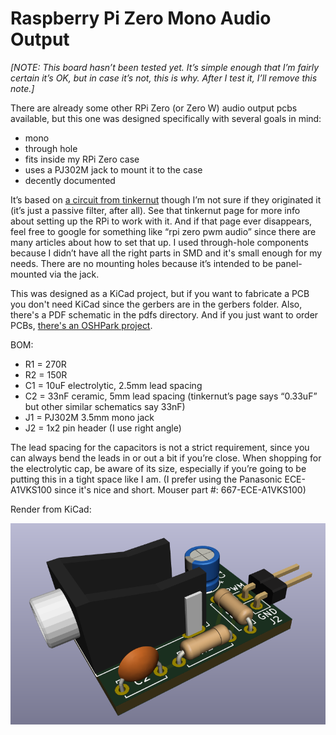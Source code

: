 Raspberry Pi Zero Mono Audio Output
===================================

_[NOTE: This board hasn’t been tested yet. It’s simple enough that I’m fairly certain it’s OK, but in case it’s not, this is why. After I test it, I’ll remove this note.]_

There are already some other RPi Zero (or Zero W) audio output pcbs available, but this one was designed specifically with several goals in mind:

- mono
- through hole
- fits inside my RPi Zero case
- uses a PJ302M jack to mount it to the case
- decently documented

It’s based on [a circuit from tinkernut](http://www.tinkernut.com/2017/04/adding-audio-output-raspberry-pi-zero-tinkernut-workbench/) though I’m not sure if they originated it (it’s just a passive filter, after all). See that tinkernut page for more info about setting up the RPi to work with it. And if that page ever disappears, feel free to google for something like “rpi zero pwm audio” since there are many articles about how to set that up. I used through-hole components because I didn’t have all the right parts in SMD and it's small enough for my needs. There are no mounting holes because it’s intended to be panel-mounted via the jack.

This was designed as a KiCad project, but if you want to fabricate a PCB you don't need KiCad since the gerbers are in the gerbers folder. Also, there's a PDF schematic in the pdfs directory. And if you just want to order PCBs, [there's an OSHPark project](https://oshpark.com/shared_projects/ILTMx6KX).

BOM:

- R1 = 270R
- R2 = 150R
- C1 = 10uF electrolytic, 2.5mm lead spacing
- C2 = 33nF ceramic, 5mm lead spacing (tinkernut’s page says “0.33uF” but other similar schematics say 33nF)
- J1 = PJ302M 3.5mm mono jack
- J2 = 1x2 pin header (I use right angle)

The lead spacing for the capacitors is not a strict requirement, since you can always bend the leads in or out a bit if you’re close. When shopping for the electrolytic cap, be aware of its size, especially if you’re going to be putting this in a tight space like I am. (I prefer using the Panasonic ECE-A1VKS100 since it's nice and short. Mouser part #: 667-ECE-A1VKS100)

Render from KiCad:

![Raspbery Pi Zero Mono Audio Output 3D Render](images/raspberry_pi_zero_mono_audio_out-3d_render-crop_for_web.png)

